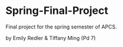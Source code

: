 # Spring-Final-Project
Final project for the spring semester of APCS.

by Emily Redler & Tiffany Ming (Pd 7)
